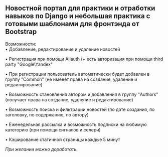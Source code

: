 <h2>Новостной портал для практики и отработки навыков по Django и небольшая практика с готовыми шаблонами для фронтэнда от Bootstrap</h2>
<p>Возможности:<br /><span>&bull; Добавление, редактирование и удаление новостей</span></p>
<p><span>&bull; Регистрация при помощи Allauth (+ есть авторизация при помощи&nbsp;third party "Google\Yandex"</span></p>
<p><span>&bull; При регистрации пользователь автоматически будет добавлен в группу "Common" (не имееет права на создание, удаление и редактирование)</span></p>
<p><span>&bull; Возможность становления автором и добавления в группу "Authors" (получает права на создание, удаление и редактирование)</span></p>
<p><span>&bull; Возможность поиска и фильтрации новостей (по дате создания, по заголовку, по содержанию, по автору)<br /></span></p>
<p><span>&bull; Еженедельная рассылка и возможность подписки на любимую категорию (при помощи сигналов и селери)</span></p>
<p><span>&bull; Кэширование статичной страницы каждые 5 минут</span></p>
<p><span></span></p>
<p><span><em>При желании можно доработать.</em><br /></span></p>
